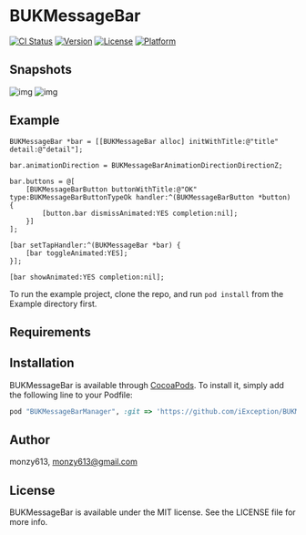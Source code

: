 # BUKMessageBar

[![CI Status](http://img.shields.io/travis/monzy613/BUKMessageBar.svg?style=flat)](https://travis-ci.org/monzy613/BUKMessageBar)
[![Version](https://img.shields.io/cocoapods/v/BUKMessageBar.svg?style=flat)](http://cocoapods.org/pods/BUKMessageBar)
[![License](https://img.shields.io/cocoapods/l/BUKMessageBar.svg?style=flat)](http://cocoapods.org/pods/BUKMessageBar)
[![Platform](https://img.shields.io/cocoapods/p/BUKMessageBar.svg?style=flat)](http://cocoapods.org/pods/BUKMessageBar)


## Snapshots
![img](http://o7b20it1b.bkt.clouddn.com/bukmessagebar_fold.png)
![img](http://o7b20it1b.bkt.clouddn.com/bukmessagebar_expanded.png)

## Example
```objc
BUKMessageBar *bar = [[BUKMessageBar alloc] initWithTitle:@"title" detail:@"detail"];

bar.animationDirection = BUKMessageBarAnimationDirectionDirectionZ;

bar.buttons = @[
    [BUKMessageBarButton buttonWithTitle:@"OK" type:BUKMessageBarButtonTypeOk handler:^(BUKMessageBarButton *button) {
        [button.bar dismissAnimated:YES completion:nil];  
    }]
];

[bar setTapHandler:^(BUKMessageBar *bar) {
    [bar toggleAnimated:YES];
}];

[bar showAnimated:YES completion:nil];
```


To run the example project, clone the repo, and run `pod install` from the Example directory first.

## Requirements

## Installation

BUKMessageBar is available through [CocoaPods](http://cocoapods.org). To install
it, simply add the following line to your Podfile:

```ruby
pod "BUKMessageBarManager", :git => 'https://github.com/iException/BUKMessageBarManager.git'
```

## Author

monzy613, monzy613@gmail.com

## License

BUKMessageBar is available under the MIT license. See the LICENSE file for more info.
